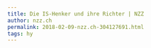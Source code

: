 ```yaml
---
title: Die IS-Henker und ihre Richter | NZZ
author: nzz.ch
permalink: 2018-02-09-nzz.ch-304127691.html
tags: hy
---
```


